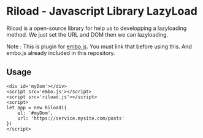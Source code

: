# Riload - Javascript Library LazyLoad

Riload is a open-source library for help us to developping a lazyloading method. We just set the URL and DOM then we can lazyloading.

Note : This is plugin for [embo.js](https://github.com/haloriyan/embo "EmboJs"). You must link that before using this. And embo.js already included in this repository.

## Usage
```
<div id='myDom'></div>
<script src='embo.js'></script>
<script src='riload.js'></script>
<script>
let app = new Riload({
	el: '#myDom',
	url: 'https://service.mysite.com/posts'
})
</script>
```